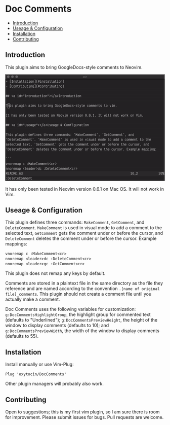 # Doc Comments

- [Introduction](#introduction)
- [Useage & Configuration](#usage)
- [Installation](#installation)
- [Contributing](#contributing)

## <a id="introduction"></a>Introduction

This plugin aims to bring GoogleDocs-style comments to Neovim.

![demo](./demo.gif)

It has only been tested in Neovim version 0.6.1 on Mac OS. It will not work in Vim.

## <a id="useage"></a>Useage & Configuration

This plugin defines three commands: `MakeComment`, `GetComment`, and `DeleteComment`. `MakeComment` is used in visual mode to add a comment to the selected text, `GetComment` gets the comment under or before the cursor, and `DeleteComment` deletes the comment under or before the cursor. Example mappings:

```
vnoremap c :MakeComment<cr>
nnoremap <leader>dc :DeleteComment<cr>
nnoremap <leader>gc :GetComment<cr>
```

This plugin does not remap any keys by default.

Comments are stored in a plaintext file in the same directory as the file they reference and are named according to the convention `.[name of original file]_comments`. This plugin should not create a comment file until you actually make a comment.

Doc Comments uses the following variables for customization: `g:DocCommentsHighlightGroup`, the highlight group for commented text (defaults to "Underlined"); `g:DocCommentsPreviewHeight`, the height of the window to display comments (defaults to 10); and `g:DocCommentsPreviewWidth`, the width of the window to display comments (defaults to 55).

## <a id="installation"></a>Installation

Install manually or use Vim-Plug:

```
Plug 'oxytocin/DocComments'
```

Other plugin managers will probably also work.

## <a id="contributing"></a>Contributing

Open to suggestions; this is my first vim plugin, so I am sure there is room for improvement. Please submit issues for bugs. Pull requests are welcome.
